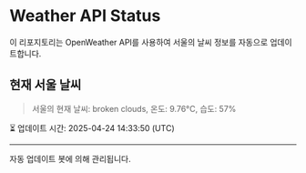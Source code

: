 
# Weather API Status

이 리포지토리는 OpenWeather API를 사용하여 서울의 날씨 정보를 자동으로 업데이트합니다.

## 현재 서울 날씨
> 서울의 현재 날씨: broken clouds, 온도: 9.76°C, 습도: 57%

⏳ 업데이트 시간: 2025-04-24 14:33:50 (UTC)

---
자동 업데이트 봇에 의해 관리됩니다.
